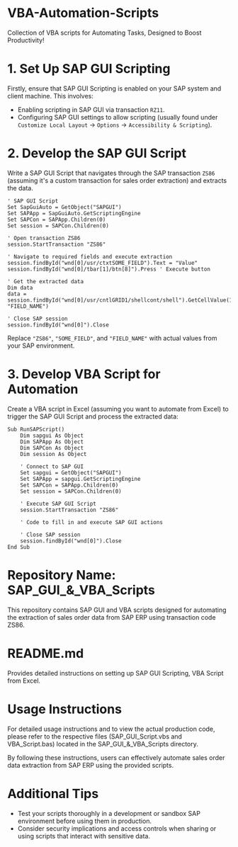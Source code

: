 # VBA-Automation-Scripts
Collection of VBA scripts for Automating Tasks, Designed to Boost Productivity!
# 1. Set Up SAP GUI Scripting
Firstly, ensure that SAP GUI Scripting is enabled on your SAP system and client machine. This involves:
- Enabling scripting in SAP GUI via transaction `RZ11`.
- Configuring SAP GUI settings to allow scripting (usually found under `Customize Local Layout` -> `Options` -> `Accessibility & Scripting`).
# 2. Develop the SAP GUI Script
Write a SAP GUI Script that navigates through the SAP transaction `ZS86` (assuming it's a custom transaction for sales order extraction) and extracts the data.
```vbscript
' SAP GUI Script
Set SapGuiAuto = GetObject("SAPGUI")
Set SAPApp = SapGuiAuto.GetScriptingEngine
Set SAPCon = SAPApp.Children(0)
Set session = SAPCon.Children(0)

' Open transaction ZS86
session.StartTransaction "ZS86"

' Navigate to required fields and execute extraction
session.findById("wnd[0]/usr/ctxtSOME_FIELD").Text = "Value"
session.findById("wnd[0]/tbar[1]/btn[8]").Press ' Execute button

' Get the extracted data
Dim data
data = session.findById("wnd[0]/usr/cntlGRID1/shellcont/shell").GetCellValue(1, "FIELD_NAME")

' Close SAP session
session.findById("wnd[0]").Close
```

Replace `"ZS86"`, `"SOME_FIELD"`, and `"FIELD_NAME"` with actual values from your SAP environment.

# 3. Develop VBA Script for Automation
Create a VBA script in Excel (assuming you want to automate from Excel) to trigger the SAP GUI Script and process the extracted data:

```vba
Sub RunSAPScript()
    Dim sapgui As Object
    Dim SAPApp As Object
    Dim SAPCon As Object
    Dim session As Object

    ' Connect to SAP GUI
    Set sapgui = GetObject("SAPGUI")
    Set SAPApp = sapgui.GetScriptingEngine
    Set SAPCon = SAPApp.Children(0)
    Set session = SAPCon.Children(0)

    ' Execute SAP GUI Script
    session.StartTransaction "ZS86"

    ' Code to fill in and execute SAP GUI actions

    ' Close SAP session
    session.findById("wnd[0]").Close
End Sub
```

# Repository Name: SAP_GUI_&_VBA_Scripts

This repository contains SAP GUI and VBA scripts designed for automating the extraction of sales order data from SAP ERP using transaction code ZS86.

# README.md
Provides detailed instructions on setting up SAP GUI Scripting, VBA Script from Excel.

# Usage Instructions
For detailed usage instructions and to view the actual production code, please refer to the respective files (SAP_GUI_Script.vbs and VBA_Script.bas) located in the SAP_GUI_&_VBA_Scripts directory.

By following these instructions, users can effectively automate sales order data extraction from SAP ERP using the provided scripts.  

# Additional Tips
- Test your scripts thoroughly in a development or sandbox SAP environment before using them in production.
- Consider security implications and access controls when sharing or using scripts that interact with sensitive data.
